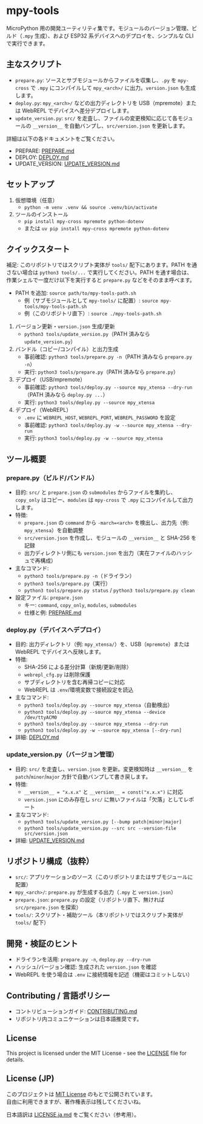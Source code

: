 # mpy-tools

MicroPython 用の開発ユーティリティ集です。モジュールのバージョン管理、ビルド（`.mpy` 生成）、および ESP32 系デバイスへのデプロイを、シンプルな CLI で実行できます。

## 主なスクリプト
- `prepare.py`: ソースとサブモジュールからファイルを収集し、`.py` を `mpy-cross` で `.mpy` にコンパイルして `mpy_<arch>/` に出力。`version.json` も生成します。
- `deploy.py`: `mpy_<arch>/` などの出力ディレクトリを USB（mpremote）または WebREPL でデバイスへ差分デプロイします。
- `update_version.py`: `src/` を走査し、ファイルの変更検知に応じて各モジュールの `__version__` を自動バンプし、`src/version.json` を更新します。

詳細は以下の各ドキュメントをご覧ください。
- PREPARE: [PREPARE.md](./PREPARE.md)
- DEPLOY: [DEPLOY.md](./DEPLOY.md)
- UPDATE_VERSION: [UPDATE_VERSION.md](./UPDATE_VERSION.md)

## セットアップ
1. 仮想環境（任意）
   - `python -m venv .venv && source .venv/bin/activate`
2. ツールのインストール
   - `pip install mpy-cross mpremote python-dotenv`
   - または `uv pip install mpy-cross mpremote python-dotenv`

## クイックスタート
補足: このリポジトリではスクリプト実体が `tools/` 配下にあります。PATH を通さない場合は `python3 tools/...` で実行してください。PATH を通す場合は、作業シェルで一度だけ以下を実行すると `prepare.py` などをそのまま呼べます。

- PATH を追加: `source path/to/mpy-tools-path.sh`
  - 例（サブモジュールとして `mpy-tools/` に配置）: `source mpy-tools/mpy-tools-path.sh`
  - 例（このリポジトリ直下）: `source ./mpy-tools-path.sh`
1. バージョン更新・`version.json` 生成/更新
   - `python3 tools/update_version.py`（PATH 済みなら `update_version.py`）
2. バンドル（コピー/コンパイル）と出力生成
   - 事前確認: `python3 tools/prepare.py -n`（PATH 済みなら `prepare.py -n`）
   - 実行: `python3 tools/prepare.py`（PATH 済みなら `prepare.py`）
3. デプロイ（USB/mpremote）
   - 事前確認: `python3 tools/deploy.py --source mpy_xtensa --dry-run`（PATH 済みなら `deploy.py ...`）
   - 実行: `python3 tools/deploy.py --source mpy_xtensa`
4. デプロイ（WebREPL）
   - `.env` に `WEBREPL_HOST`, `WEBREPL_PORT`, `WEBREPL_PASSWORD` を設定
   - 事前確認: `python3 tools/deploy.py -w --source mpy_xtensa --dry-run`
   - 実行: `python3 tools/deploy.py -w --source mpy_xtensa`

## ツール概要

### prepare.py（ビルド/バンドル）
- 目的: `src/` と `prepare.json` の `submodules` からファイルを集約し、`copy_only` はコピー、`modules` は `mpy-cross` で `.mpy` にコンパイルして出力します。
- 特徴:
  - `prepare.json` の `command` から `-march=<arch>` を検出し、出力先（例: `mpy_xtensa`）を自動調整
  - `src/version.json` を作成し、モジュールの `__version__` と SHA-256 を記録
  - 出力ディレクトリ側にも `version.json` を出力（実在ファイルのハッシュで再構成）
- 主なコマンド:
  - `python3 tools/prepare.py -n`（ドライラン）
  - `python3 tools/prepare.py`（実行）
  - `python3 tools/prepare.py status` / `python3 tools/prepare.py clean`
- 設定ファイル: `prepare.json`
  - キー: `command`, `copy_only`, `modules`, `submodules`
  - 仕様と例: [PREPARE.md](./PREPARE.md)

### deploy.py（デバイスへデプロイ）
- 目的: 出力ディレクトリ（例: `mpy_xtensa/`）を、USB（`mpremote`）または WebREPL でデバイスへ反映します。
- 特徴:
  - SHA-256 による差分計算（新規/更新/削除）
  - `webrepl_cfg.py` は削除保護
  - サブディレクトリを含む再帰コピーに対応
  - WebREPL は `.env`/環境変数で接続設定を読込
- 主なコマンド:
  - `python3 tools/deploy.py --source mpy_xtensa`（自動検出）
  - `python3 tools/deploy.py --source mpy_xtensa --device /dev/ttyACM0`
  - `python3 tools/deploy.py --source mpy_xtensa --dry-run`
  - `python3 tools/deploy.py -w --source mpy_xtensa [--dry-run]`
- 詳細: [DEPLOY.md](./DEPLOY.md)

### update_version.py（バージョン管理）
- 目的: `src/` を走査し、`version.json` を更新。変更検知時は `__version__` を `patch`/`minor`/`major` 方針で自動バンプして書き戻します。
- 特徴:
  - `__version__ = "x.x.x"` と `__version__ = const("x.x.x")` に対応
  - `version.json` にのみ存在し `src/` に無いファイルは「欠落」としてレポート
- 主なコマンド:
  - `python3 tools/update_version.py [--bump patch|minor|major]`
  - `python3 tools/update_version.py --src src --version-file src/version.json`
- 詳細: [UPDATE_VERSION.md](./UPDATE_VERSION.md)

## リポジトリ構成（抜粋）
- `src/`: アプリケーションのソース（このリポジトリまたはサブモジュールに配置）
- `mpy_<arch>/`: `prepare.py` が生成する出力（`.mpy` と `version.json`）
- `prepare.json`: `prepare.py` の設定（リポジトリ直下、無ければ `src/prepare.json` を探索）
- `tools/`: スクリプト・補助ツール（本リポジトリではスクリプト実体が `tools/` 配下）

## 開発・検証のヒント
- ドライランを活用: `prepare.py -n`, `deploy.py --dry-run`
- ハッシュ/バージョン確認: 生成された `version.json` を確認
- WebREPL を使う場合は `.env` に接続情報を記述（機密はコミットしない）

## Contributing / 言語ポリシー
- コントリビューションガイド: [CONTRIBUTING.md](./CONTRIBUTING.md)
- リポジトリ内コミュニケーションは日本語推奨です。

## License

This project is licensed under the MIT License - see the [LICENSE](./LICENSE) file for details.

## License (JP)

このプロジェクトは [MIT License](./LICENSE) のもとで公開されています。  
自由に利用できますが、著作権表示は残してくださいね。

日本語訳は [LICENSE.ja.md](./LICENSE.ja.md) をご覧ください（参考用）。
